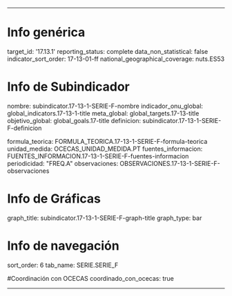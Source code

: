 ---

# Info genérica
target_id: '17.13.1'
reporting_status: complete
data_non_statistical: false
indicator_sort_order: 17-13-01-ff
national_geographical_coverage: nuts.ES53

# Info de Subindicador
nombre: subindicator.17-13-1-SERIE-F-nombre
indicador_onu_global: global_indicators.17-13-1-title
meta_global: global_targets.17-13-title
objetivo_global: global_goals.17-title
definicion: subindicator.17-13-1-SERIE-F-definicion

formula_teorica: FORMULA_TEORICA.17-13-1-SERIE-F-formula-teorica
unidad_medida: OCECAS_UNIDAD_MEDIDA.PT
fuentes_informacion: FUENTES_INFORMACION.17-13-1-SERIE-F-fuentes-informacion
periodicidad: "FREQ.A"
observaciones: OBSERVACIONES.17-13-1-SERIE-F-observaciones


# Info de Gráficas
graph_title: subindicator.17-13-1-SERIE-F-graph-title
graph_type: bar

# Info de navegación
sort_order: 6
tab_name: SERIE.SERIE_F

#Coordinación con OCECAS
coordinado_con_ocecas: true

---